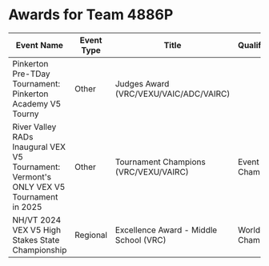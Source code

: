 # Awards for Team 4886P

| Event Name | Event Type | Title | Qualifications |
|------------|------------|-------|----------------|
| Pinkerton Pre-TDay Tournament: Pinkerton Academy V5 Tourny | Other | Judges Award (VRC/VEXU/VAIC/ADC/VAIRC) |  |
| River Valley RADs Inaugural VEX V5 Tournament: Vermont's ONLY VEX V5 Tournament in 2025 | Other | Tournament Champions (VRC/VEXU/VAIRC) | Event Region Championship |
| NH/VT 2024 VEX V5 High Stakes State Championship | Regional | Excellence Award - Middle School (VRC) | World Championship |
